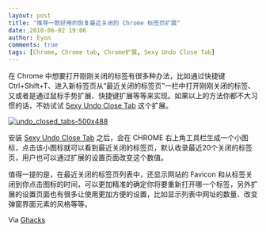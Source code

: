 ```yaml
---
layout: post
title: "推荐一款好用的恢复最近关闭的 Chrome 标签页扩展"
date: 2010-06-02 19:06
author: Eyon
comments: true
tags: [Chrome, Chrome tab, Chrome扩展, Sexy Undo Close Tab]
---
```

在 Chrome 中想要打开刚刚关闭的标签有很多种办法，比如通过快捷键 Ctrl+Shift+T、进入新标签页从“最近关闭的标签页”一栏中打开刚刚关闭的标签、又或者是通过鼠标手势扩展、快捷键扩展等等来实现。如果以上的方法你都不大习惯的话，不妨试试 [Sexy Undo Close Tab](https://chrome.google.com/extensions/detail/bcennaiejdjpomgmmohhpgnjlmpcjmbg?hl=en) 这个扩展。

<a href="http://img.chromi.org/2010/06/undo_closed_tabs-500x488.png">![](http://img.chromi.org/2010/06/undo_closed_tabs-500x488.png "undo_closed_tabs-500x488")</a>

安装 [Sexy Undo Close Tab](https://chrome.google.com/extensions/detail/bcennaiejdjpomgmmohhpgnjlmpcjmbg?hl=en) 之后，会在 CHROME 右上角工具栏生成一个小图标，点击该小图标就可以看到最近关闭的标签页，默认收录最近20个关闭的标签页，用户也可以通过扩展的设置页面改变这个数值。

值得一提的是，在最近关闭的标签页列表中，还显示网站的 Favicon 和从标签关闭到你点击图标的时间，可以更加精准的确定你将要重新打开哪一个标签，另外扩展的设置页面也有很多让使用更加方便的设置，比如显示列表中网址的数量、改变弹窗界面元素的风格等等。

Via [Ghacks](http://www.ghacks.net/2010/06/02/sexy-undo-close-tab-for-google-chrome/)
